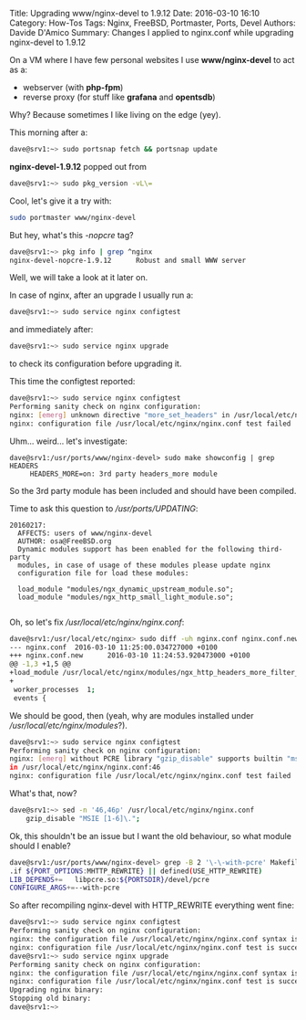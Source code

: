 Title: Upgrading www/nginx-devel to 1.9.12
Date: 2016-03-10 16:10
Category: How-Tos
Tags: Nginx, FreeBSD, Portmaster, Ports, Devel
Authors: Davide D'Amico
Summary: Changes I applied to nginx.conf while upgrading nginx-devel to 1.9.12

On a VM where I have few personal websites I use **www/nginx-devel** to act as a:
- webserver (with **php-fpm**)
- reverse proxy (for stuff like **grafana** and **opentsdb**)

Why? Because sometimes I like living on the edge (yey).

This morning after a:
```bash
dave@srv1:~> sudo portsnap fetch && portsnap update
```
**nginx-devel-1.9.12** popped out from
```bash
dave@srv1:~> sudo pkg_version -vL\=
```

Cool, let's give it a try with:
```bash
sudo portmaster www/nginx-devel
```

But hey, what's this *-nopcre* tag?
```bash
dave@srv1:~> pkg info | grep ^nginx
nginx-devel-nopcre-1.9.12      Robust and small WWW server
```

Well, we will take a look at it later on.

In case of nginx, after an upgrade I usually run a:
```bash
dave@srv1:~> sudo service nginx configtest
```
and immediately after:
```bash
dave@srv1:~> sudo service nginx upgrade
```
to check its configuration before upgrading it.

This time the configtest reported:
```bash
dave@srv1:~> sudo service nginx configtest
Performing sanity check on nginx configuration:
nginx: [emerg] unknown directive "more_set_headers" in /usr/local/etc/nginx/nginx.conf:26
nginx: configuration file /usr/local/etc/nginx/nginx.conf test failed
```

Uhm... weird... let's investigate:
```baash
dave@srv1:/usr/ports/www/nginx-devel> sudo make showconfig | grep HEADERS
     HEADERS_MORE=on: 3rd party headers_more module
```
So the 3rd party module has been included and should have been compiled.

Time to ask this question to */usr/ports/UPDATING*:

```
20160217:
  AFFECTS: users of www/nginx-devel
  AUTHOR: osa@FreeBSD.org
  Dynamic modules support has been enabled for the following third-party
  modules, in case of usage of these modules please update nginx
  configuration file for load these modules:
  
  load_module "modules/ngx_dynamic_upstream_module.so";
  load_module "modules/ngx_http_small_light_module.so";
  
```

Oh, so let's fix */usr/local/etc/nginx/nginx.conf*:
```bash
dave@srv1:/usr/local/etc/nginx> sudo diff -uh nginx.conf nginx.conf.new                                 
--- nginx.conf  2016-03-10 11:25:00.034727000 +0100
+++ nginx.conf.new      2016-03-10 11:24:53.920473000 +0100
@@ -1,3 +1,5 @@
+load_module /usr/local/etc/nginx/modules/ngx_http_headers_more_filter_module.so;
+
 worker_processes  1;
 events {

```
We should be good, then (yeah, why are modules installed under */usr/local/etc/nginx/modules*?).

```bash
dave@srv1:~> sudo service nginx configtest
Performing sanity check on nginx configuration:
nginx: [emerg] without PCRE library "gzip_disable" supports builtin "msie6" and "degradation" mask only
in /usr/local/etc/nginx/nginx.conf:46
nginx: configuration file /usr/local/etc/nginx/nginx.conf test failed
```
What's that, now?
```bash
dave@srv1:~> sed -n '46,46p' /usr/local/etc/nginx/nginx.conf
    gzip_disable "MSIE [1-6]\.";
```
Ok, this shouldn't be an issue but I want the old behaviour, so what module should I enable?
```bash
dave@srv1:/usr/ports/www/nginx-devel> grep -B 2 '\-\-with-pcre' Makefile
.if ${PORT_OPTIONS:MHTTP_REWRITE} || defined(USE_HTTP_REWRITE)
LIB_DEPENDS+=   libpcre.so:${PORTSDIR}/devel/pcre
CONFIGURE_ARGS+=--with-pcre
```
So after recompiling nginx-devel with HTTP_REWRITE everything went fine:
```bash
dave@srv1:~> sudo service nginx configtest
Performing sanity check on nginx configuration:
nginx: the configuration file /usr/local/etc/nginx/nginx.conf syntax is ok
nginx: configuration file /usr/local/etc/nginx/nginx.conf test is successful
dave@srv1:~> sudo service nginx upgrade
Performing sanity check on nginx configuration:
nginx: the configuration file /usr/local/etc/nginx/nginx.conf syntax is ok
nginx: configuration file /usr/local/etc/nginx/nginx.conf test is successful
Upgrading nginx binary:
Stopping old binary:
dave@srv1:~> 
```
